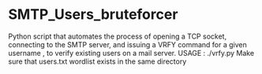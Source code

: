 # SMTP_Users_bruteforcer
Python script that automates the process of opening a TCP socket, connecting to the SMTP server, and issuing a VRFY command for a given username ,  to verify existing users on a mail server.
USAGE : ./vrfy.py  <MailServer>
Make sure that users.txt wordlist exists in the same directory
